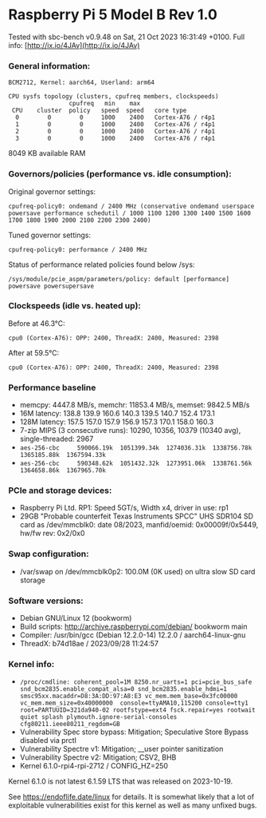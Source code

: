# Raspberry Pi 5 Model B Rev 1.0

Tested with sbc-bench v0.9.48 on Sat, 21 Oct 2023 16:31:49 +0100. Full info: [http://ix.io/4JAv](http://ix.io/4JAv)

### General information:

    BCM2712, Kernel: aarch64, Userland: arm64
    
    CPU sysfs topology (clusters, cpufreq members, clockspeeds)
                     cpufreq   min    max
     CPU    cluster  policy   speed  speed   core type
      0        0        0     1000    2400   Cortex-A76 / r4p1
      1        0        0     1000    2400   Cortex-A76 / r4p1
      2        0        0     1000    2400   Cortex-A76 / r4p1
      3        0        0     1000    2400   Cortex-A76 / r4p1

8049 KB available RAM

### Governors/policies (performance vs. idle consumption):

Original governor settings:

    cpufreq-policy0: ondemand / 2400 MHz (conservative ondemand userspace powersave performance schedutil / 1000 1100 1200 1300 1400 1500 1600 1700 1800 1900 2000 2100 2200 2300 2400)

Tuned governor settings:

    cpufreq-policy0: performance / 2400 MHz

Status of performance related policies found below /sys:

    /sys/module/pcie_aspm/parameters/policy: default [performance] powersave powersupersave

### Clockspeeds (idle vs. heated up):

Before at 46.3°C:

    cpu0 (Cortex-A76): OPP: 2400, ThreadX: 2400, Measured: 2398 

After at 59.5°C:

    cpu0 (Cortex-A76): OPP: 2400, ThreadX: 2400, Measured: 2398 

### Performance baseline

  * memcpy: 4447.8 MB/s, memchr: 11853.4 MB/s, memset: 9842.5 MB/s
  * 16M latency: 138.8 139.9 160.6 140.3 139.5 140.7 152.4 173.1 
  * 128M latency: 157.5 157.0 157.9 156.9 157.3 170.1 158.0 160.3 
  * 7-zip MIPS (3 consecutive runs): 10290, 10356, 10379 (10340 avg), single-threaded: 2967
  * `aes-256-cbc     590066.19k  1051399.34k  1274036.31k  1338756.78k  1365185.88k  1367594.33k`
  * `aes-256-cbc     590348.62k  1051432.32k  1273951.06k  1338761.56k  1364658.86k  1367965.70k`

### PCIe and storage devices:

  * Raspberry Pi Ltd. RP1: Speed 5GT/s, Width x4, driver in use: rp1
  * 29GB "Probable counterfeit Texas Instruments SPCC" UHS SDR104 SD card as /dev/mmcblk0: date 08/2023, manfid/oemid: 0x00009f/0x5449, hw/fw rev: 0x2/0x0

### Swap configuration:

  * /var/swap on /dev/mmcblk0p2: 100.0M (0K used) on ultra slow SD card storage

### Software versions:

  * Debian GNU/Linux 12 (bookworm)
  * Build scripts: http://archive.raspberrypi.com/debian/ bookworm main
  * Compiler: /usr/bin/gcc (Debian 12.2.0-14) 12.2.0 / aarch64-linux-gnu
  * ThreadX: b74d18ae / 2023/09/28 11:24:57 

### Kernel info:

  * `/proc/cmdline: coherent_pool=1M 8250.nr_uarts=1 pci=pcie_bus_safe snd_bcm2835.enable_compat_alsa=0 snd_bcm2835.enable_hdmi=1  smsc95xx.macaddr=D8:3A:DD:97:A8:E3 vc_mem.mem_base=0x3fc00000 vc_mem.mem_size=0x40000000  console=ttyAMA10,115200 console=tty1 root=PARTUUID=321da940-02 rootfstype=ext4 fsck.repair=yes rootwait quiet splash plymouth.ignore-serial-consoles cfg80211.ieee80211_regdom=GB`
  * Vulnerability Spec store bypass:    Mitigation; Speculative Store Bypass disabled via prctl
  * Vulnerability Spectre v1:           Mitigation; __user pointer sanitization
  * Vulnerability Spectre v2:           Mitigation; CSV2, BHB
  * Kernel 6.1.0-rpi4-rpi-2712 / CONFIG_HZ=250

Kernel 6.1.0 is not latest 6.1.59 LTS that was released on 2023-10-19.

See https://endoflife.date/linux for details. It is somewhat likely that
a lot of exploitable vulnerabilities exist for this kernel as well as many
unfixed bugs.
